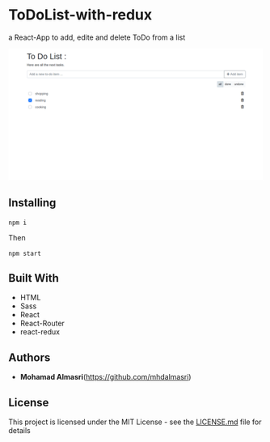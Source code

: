 # ToDoList-with-redux

a React-App to add, edite and delete ToDo from a list 

![alt text](https://github.com/mhdalmasri/ToDoList-with-redux/blob/setup/toDo.png)

## Installing

```
npm i
```

Then

```
npm start
```

## Built With

* HTML
* Sass
* React 
* React-Router
* react-redux

## Authors

* **Mohamad Almasri**(https://github.com/mhdalmasri)


## License

This project is licensed under the MIT License - see the [LICENSE.md](https://github.com/mhdalmasri/ToDoList-with-redux/blob/setup/LICENSE) file for details
